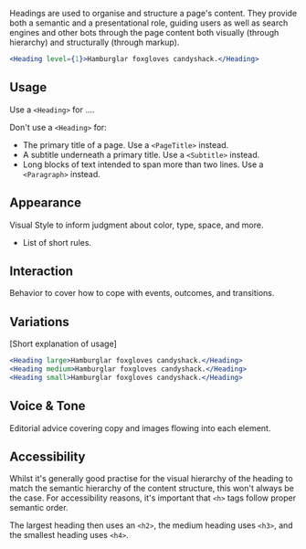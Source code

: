 Headings are used to organise and structure a page's content. They provide both a semantic and a presentational role, guiding users as well as search engines and other bots through the page content both visually (through hierarchy) and structurally (through markup).

```jsx
<Heading level={1}>Hamburglar foxgloves candyshack.</Heading>
```

## Usage

Use a `<Heading>` for ....

Don't use a `<Heading>` for:
- The primary title of a page. Use a `<PageTitle>` instead.
- A subtitle underneath a primary title. Use a `<Subtitle>` instead.
- Long blocks of text intended to span more than two lines. Use a `<Paragraph>` instead.

## Appearance

Visual Style to inform judgment about color, type, space, and more.

- List of short rules.

## Interaction

Behavior to cover how to cope with events, outcomes, and transitions.

## Variations

[Short explanation of usage]

```jsx
<Heading large>Hamburglar foxgloves candyshack.</Heading>
<Heading medium>Hamburglar foxgloves candyshack.</Heading>
<Heading small>Hamburglar foxgloves candyshack.</Heading>
```

## Voice & Tone

Editorial advice covering copy and images flowing into each element.

## Accessibility

Whilst it's generally good practise for the visual hierarchy of the heading to match the semantic hierarchy of the content structure, this won't always be the case. For accessibility reasons, it's important that `<h>` tags follow proper semantic order.

The largest heading then uses an `<h2>`, the medium heading uses `<h3>`, and the smallest heading uses `<h4>`. 
